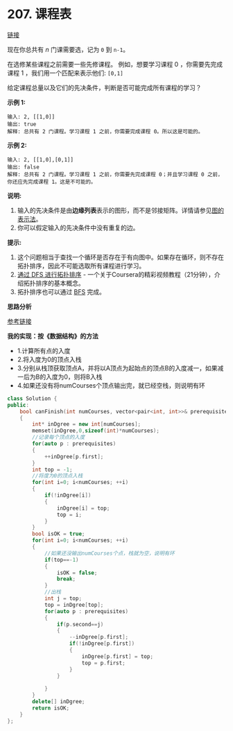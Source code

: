 # 207. 课程表

[链接](https://leetcode-cn.com/problems/course-schedule/description/)

现在你总共有 *n* 门课需要选，记为 `0` 到 `n-1`。

在选修某些课程之前需要一些先修课程。 例如，想要学习课程 0 ，你需要先完成课程 1 ，我们用一个匹配来表示他们: `[0,1]`

给定课程总量以及它们的先决条件，判断是否可能完成所有课程的学习？

**示例 1:**

```
输入: 2, [[1,0]] 
输出: true
解释: 总共有 2 门课程。学习课程 1 之前，你需要完成课程 0。所以这是可能的。
```

**示例 2:**

```
输入: 2, [[1,0],[0,1]]
输出: false
解释: 总共有 2 门课程。学习课程 1 之前，你需要先完成课程 0；并且学习课程 0 之前，你还应先完成课程 1。这是不可能的。
```

**说明:**

1. 输入的先决条件是由**边缘列表**表示的图形，而不是邻接矩阵。详情请参见[图的表示法](http://blog.csdn.net/woaidapaopao/article/details/51732947)。
2. 你可以假定输入的先决条件中没有重复的边。

**提示:**

1. 这个问题相当于查找一个循环是否存在于有向图中。如果存在循环，则不存在拓扑排序，因此不可能选取所有课程进行学习。
2. [通过 DFS 进行拓扑排序](https://www.coursera.org/specializations/algorithms) - 一个关于Coursera的精彩视频教程（21分钟），介绍拓扑排序的基本概念。
3. 拓扑排序也可以通过 [BFS](https://baike.baidu.com/item/%E5%AE%BD%E5%BA%A6%E4%BC%98%E5%85%88%E6%90%9C%E7%B4%A2/5224802?fr=aladdin&fromid=2148012&fromtitle=%E5%B9%BF%E5%BA%A6%E4%BC%98%E5%85%88%E6%90%9C%E7%B4%A2) 完成。

**思路分析**

[参考链接](https://github.com/arkingc/leetcode/tree/master/207.Course%20Schedule)

**我的实现：按《数据结构》的方法**

- 1.计算所有点的入度
- 2.将入度为0的顶点入栈
- 3.分别从栈顶获取顶点A，并将以A顶点为起始点的顶点B的入度减一，如果减一后为B的入度为0，则将B入栈
- 4.如果还没有将numCourses个顶点输出完，就已经空栈，则说明有环

```c++
class Solution {
public:
    bool canFinish(int numCourses, vector<pair<int, int>>& prerequisites) 
    {
        int* inDgree = new int[numCourses];
        memset(inDgree,0,sizeof(int)*numCourses);
        //记录每个顶点的入度
        for(auto p : prerequisites)
        {
            ++inDgree[p.first];
        }
        int top = -1;
        //将度为0的顶点入栈
        for(int i=0; i<numCourses; ++i)
        {
            if(!inDgree[i])
            {
                inDgree[i] = top;
                top = i;
            }
        }
        bool isOK = true;
        for(int i=0; i<numCourses; ++i)
        {
            //如果还没输出numCourses个点，栈就为空，说明有环
            if(top==-1) 
            {
                isOK = false;
                break;
            }
            //出栈
            int j = top; 
            top = inDgree[top];
            for(auto p : prerequisites)
            {
                if(p.second==j) 
                {
                    --inDgree[p.first];
                    if(!inDgree[p.first])
                    {
                        inDgree[p.first] = top;
                        top = p.first;
                    }
                }
                
            }  
        }
        delete[] inDgree;
        return isOK;
    }
};
```

